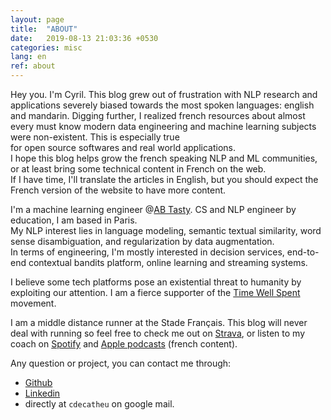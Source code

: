 ```yaml
---
layout: page
title:  "ABOUT"
date:   2019-08-13 21:03:36 +0530
categories: misc
lang: en
ref: about
---
```

Hey you. I'm Cyril.
This blog grew out of frustration with NLP research and applications severely biased towards the most spoken 
languages: english and mandarin. Digging further, I realized french resources about almost every 
must know modern data engineering and machine learning subjects were non-existent. This is especially true   
for open source softwares and real world applications.    
I hope this blog helps grow the french speaking NLP and ML communities, or at least bring some technical content in French on the web.      
If I have time, I'll translate the articles in English, but you should expect the 
French version of the website to have more content.    

I'm a machine learning engineer @[AB Tasty][abtasty]. 
CS and NLP engineer by education, I am based in Paris.     
My NLP interest lies in language modeling, semantic textual similarity, 
word sense disambiguation, and regularization by data augmentation.  
In terms of engineering, I'm mostly interested in decision services, 
end-to-end contextual bandits platform, online learning and streaming systems.

I believe some tech platforms pose an existential threat to humanity by exploiting our attention. 
I am a fierce supporter of the [Time Well Spent][tws] movement.

I am a middle distance runner at the Stade Français. This blog will never deal with running so
feel free to check me out on [Strava][strava], 
or listen to my coach on [Spotify][dltc-spoti] 
and [Apple podcasts][dltc-apple] (french content).

Any question or project, you can contact me through:
  - [Github][github] 
  - [Linkedin][linkedin]
  - directly at `cdecatheu` on google mail. 


[abtasty]:    https://www.abtasty.com/
[linkedin]:   https://www.linkedin.com/in/cyril-de-catheu/
[github]:     https://github.com/cyrilou242
[strava]:     https://www.strava.com/athletes/14548186
[tws]:        https://humanetech.com/problem/
[dltc-spoti]: https://open.spotify.com/episode/0GzZoocBsk5BgNc3BshXAS
[dltc-apple]: https://podcasts.apple.com/fr/podcast/dans-la-t%C3%AAte-dun-coureur/id1444365160

